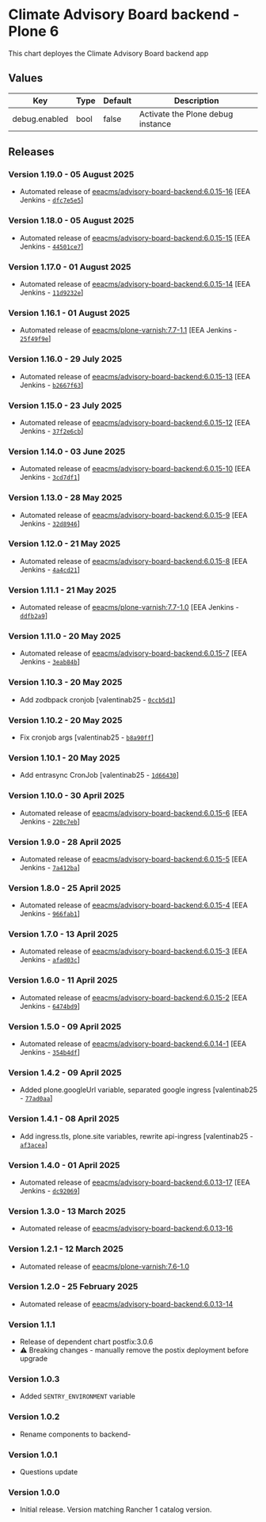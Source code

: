 # Climate Advisory Board backend - Plone 6

This chart deployes the Climate Advisory Board backend app 


## Values

| Key | Type | Default | Description |
|-----|------|---------|-------------|
| debug.enabled | bool | false | Activate the Plone debug instance |

## Releases

### Version 1.19.0 - 05 August 2025
- Automated release of [eeacms/advisory-board-backend:6.0.15-16](https://github.com/eea/advisory-board-backend/releases) [EEA Jenkins - [`dfc7e5e5`](https://github.com/eea/helm-charts/commit/dfc7e5e516abf6f7471605a0e21110e4326da40d)]

### Version 1.18.0 - 05 August 2025
- Automated release of [eeacms/advisory-board-backend:6.0.15-15](https://github.com/eea/advisory-board-backend/releases) [EEA Jenkins - [`44501ce7`](https://github.com/eea/helm-charts/commit/44501ce701ef1f999845aec2f078ae80d2d18a35)]

### Version 1.17.0 - 01 August 2025
- Automated release of [eeacms/advisory-board-backend:6.0.15-14](https://github.com/eea/advisory-board-backend/releases) [EEA Jenkins - [`11d9232e`](https://github.com/eea/helm-charts/commit/11d9232eadb868a4e40a2fd9890f684c8f49d1e8)]

### Version 1.16.1 - 01 August 2025
- Automated release of [eeacms/plone-varnish:7.7-1.1](https://github.com/eea/plone-varnish/releases) [EEA Jenkins - [`25f49f9e`](https://github.com/eea/helm-charts/commit/25f49f9e689b1646bd458dc9d8e390d823a335b1)]

### Version 1.16.0 - 29 July 2025
- Automated release of [eeacms/advisory-board-backend:6.0.15-13](https://github.com/eea/advisory-board-backend/releases) [EEA Jenkins - [`b2667f63`](https://github.com/eea/helm-charts/commit/b2667f630be4098852829da258257e0c24975ed3)]

### Version 1.15.0 - 23 July 2025
- Automated release of [eeacms/advisory-board-backend:6.0.15-12](https://github.com/eea/advisory-board-backend/releases) [EEA Jenkins - [`37f2e6cb`](https://github.com/eea/helm-charts/commit/37f2e6cb25a9426d755cae5a8490eb929bc96677)]

### Version 1.14.0 - 03 June 2025
- Automated release of [eeacms/advisory-board-backend:6.0.15-10](https://github.com/eea/advisory-board-backend/releases) [EEA Jenkins - [`3cd7df1`](https://github.com/eea/helm-charts/commit/3cd7df11a6e2f57378d965910401dd47c609a66b)]

### Version 1.13.0 - 28 May 2025
- Automated release of [eeacms/advisory-board-backend:6.0.15-9](https://github.com/eea/advisory-board-backend/releases) [EEA Jenkins - [`32d8946`](https://github.com/eea/helm-charts/commit/32d8946a351960a7fe23a3170c7a43c28fd27188)]

### Version 1.12.0 - 21 May 2025
- Automated release of [eeacms/advisory-board-backend:6.0.15-8](https://github.com/eea/advisory-board-backend/releases) [EEA Jenkins - [`4a4cd21`](https://github.com/eea/helm-charts/commit/4a4cd211a5923f2e205dcce828562afeaeb58c5a)]

### Version 1.11.1 - 21 May 2025
- Automated release of [eeacms/plone-varnish:7.7-1.0](https://github.com/eea/plone-varnish/releases) [EEA Jenkins - [`ddfb2a9`](https://github.com/eea/helm-charts/commit/ddfb2a9924ac131d6a9973b54456a3e9f0b8e98c)]

### Version 1.11.0 - 20 May 2025
- Automated release of [eeacms/advisory-board-backend:6.0.15-7](https://github.com/eea/advisory-board-backend/releases) [EEA Jenkins - [`3eab84b`](https://github.com/eea/helm-charts/commit/3eab84bce7cbb8c41f1990b5958a331a651b0846)]

### Version 1.10.3 - 20 May 2025
- Add zodbpack cronjob [valentinab25 - [`0ccb5d1`](https://github.com/eea/helm-charts/commit/0ccb5d190004a0a3b555ba595f4020bada7aac90)]

### Version 1.10.2 - 20 May 2025
- Fix cronjob args [valentinab25 - [`b8a90ff`](https://github.com/eea/helm-charts/commit/b8a90ff4b92826760cff933751921ec378bcdef9)]

### Version 1.10.1 - 20 May 2025
- Add entrasync CronJob [valentinab25 - [`1d66430`](https://github.com/eea/helm-charts/commit/1d66430e40c481cf4237a5c94b97a787a930dc81)]

### Version 1.10.0 - 30 April 2025
- Automated release of [eeacms/advisory-board-backend:6.0.15-6](https://github.com/eea/advisory-board-backend/releases) [EEA Jenkins - [`220c7eb`](https://github.com/eea/helm-charts/commit/220c7ebed149f6bf5dd112e10c0c2515129e4894)]

### Version 1.9.0 - 28 April 2025
- Automated release of [eeacms/advisory-board-backend:6.0.15-5](https://github.com/eea/advisory-board-backend/releases) [EEA Jenkins - [`7a412ba`](https://github.com/eea/helm-charts/commit/7a412ba6f5691e73557736519082efba26161a71)]

### Version 1.8.0 - 25 April 2025
- Automated release of [eeacms/advisory-board-backend:6.0.15-4](https://github.com/eea/advisory-board-backend/releases) [EEA Jenkins - [`966fab1`](https://github.com/eea/helm-charts/commit/966fab179ce7618f37968fc27582d76ede319bf0)]

### Version 1.7.0 - 13 April 2025
- Automated release of [eeacms/advisory-board-backend:6.0.15-3](https://github.com/eea/advisory-board-backend/releases) [EEA Jenkins - [`afad03c`](https://github.com/eea/helm-charts/commit/afad03c088b6eb266def3beee31aba28906441e2)]

### Version 1.6.0 - 11 April 2025
- Automated release of [eeacms/advisory-board-backend:6.0.15-2](https://github.com/eea/advisory-board-backend/releases) [EEA Jenkins - [`6474bd9`](https://github.com/eea/helm-charts/commit/6474bd97699a064d3bf3492151e4400f638ed8e4)]

### Version 1.5.0 - 09 April 2025
- Automated release of [eeacms/advisory-board-backend:6.0.14-1](https://github.com/eea/advisory-board-backend/releases) [EEA Jenkins - [`354b4df`](https://github.com/eea/helm-charts/commit/354b4dfaaf743ec4349c2907a2f461a4eac13639)]

### Version 1.4.2 - 09 April 2025
- Added plone.googleUrl variable, separated google ingress [valentinab25 - [`77ad0aa`](https://github.com/eea/helm-charts/commit/77ad0aaa595cbfc4fdd538954992b7897af5a3dd)]

### Version 1.4.1 - 08 April 2025
- Add ingress.tls, plone.site variables, rewrite api-ingress [valentinab25 - [`af3acea`](https://github.com/eea/helm-charts/commit/af3acea1f7d28816aa66ed3cf2813bc5962c7597)]

### Version 1.4.0 - 01 April 2025
- Automated release of [eeacms/advisory-board-backend:6.0.13-17](https://github.com/eea/advisory-board-backend/releases) [EEA Jenkins - [`dc92069`](https://github.com/eea/helm-charts/commit/dc920696e09d97e7dd6ba56c1753c6748dbced4f)]

### Version 1.3.0 - 13 March 2025
- Automated release of [eeacms/advisory-board-backend:6.0.13-16](https://github.com/eea/advisory-board-backend/releases)

### Version 1.2.1 - 12 March 2025
- Automated release of [eeacms/plone-varnish:7.6-1.0](https://github.com/eea/plone-varnish/releases)

### Version 1.2.0 - 25 February 2025
- Automated release of [eeacms/advisory-board-backend:6.0.13-14](https://github.com/eea/advisory-board-backend/releases)


### Version 1.1.1
- Release of dependent chart postfix:3.0.6
- :warning: Breaking changes - manually remove the postix deployment before upgrade

### Version 1.0.3
- Added `SENTRY_ENVIRONMENT` variable

### Version 1.0.2
- Rename components to backend- 

### Version 1.0.1
- Questions update

### Version 1.0.0
- Initial release. Version matching Rancher 1 catalog version.

